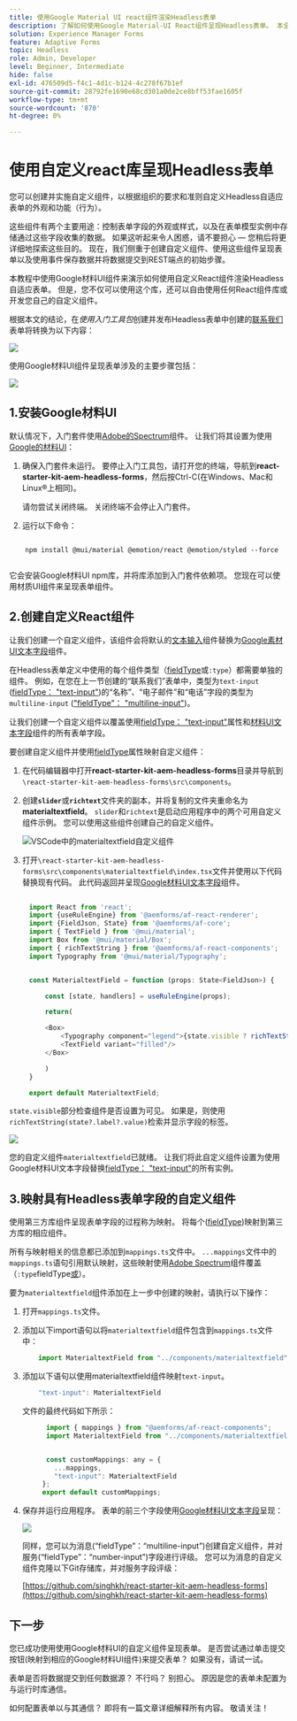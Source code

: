 ```yaml
---
title: 使用Google Material UI react组件渲染Headless表单
description: 了解如何使用Google Material-UI React组件呈现Headless表单。 本全面指南将指导您逐步创建自定义Headless自适应Forms组件以映射和使用Google Material-UI React组件来设置Headless自适应表单的样式。
solution: Experience Manager Forms
feature: Adaptive Forms
topic: Headless
role: Admin, Developer
level: Beginner, Intermediate
hide: false
exl-id: 476509d5-f4c1-4d1c-b124-4c278f67b1ef
source-git-commit: 28792fe1690e68cd301a0de2ce8bff53fae1605f
workflow-type: tm+mt
source-wordcount: '870'
ht-degree: 0%

---
```



# 使用自定义react库呈现Headless表单

<!-- This article is completely missing the image ALT tags (descriptions) for each added image asset. That is impacting the CQI score for Experience Manager in a negative way. Be sure you add the required missing image ALT tags.  -->

您可以创建并实施自定义组件，以根据组织的要求和准则自定义Headless自适应表单的外观和功能（行为）。

这些组件有两个主要用途：控制表单字段的外观或样式，以及在表单模型实例中存储通过这些字段收集的数据。 如果这听起来令人困惑，请不要担心 — 您稍后将更详细地探索这些目的。 现在，我们侧重于创建自定义组件、使用这些组件呈现表单以及使用事件保存数据并将数据提交到REST端点的初始步骤。

本教程中使用Google材料UI组件来演示如何使用自定义React组件渲染Headless自适应表单。 但是，您不仅可以使用这个库，还可以自由使用任何React组件库或开发您自己的自定义组件。

根据本文的结论，在&#x200B;_使用入门工具包_&#x200B;创建并发布Headless表单中创建的[联系我们](create-and-publish-a-headless-form.md)表单将转换为以下内容：

![](assets/headless-adaptive-form-with-google-material-ui-components.png)


使用Google材料UI组件呈现表单涉及的主要步骤包括：

![](assets/headless-forms-graphics-source-main.svg)

## 1.安装Google材料UI

默认情况下，入门套件使用[Adobe的Spectrum](https://spectrum.adobe.com/)组件。 让我们将其设置为使用[Google的材料UI](https://mui.com/)：

1. 确保入门套件未运行。 要停止入门工具包，请打开您的终端，导航到&#x200B;**react-starter-kit-aem-headless-forms**，然后按Ctrl-C(在Windows、Mac和Linux®上相同)。

   请勿尝试关闭终端。 关闭终端不会停止入门套件。

1. 运行以下命令：

```shell
    
    npm install @mui/material @emotion/react @emotion/styled --force
    
```

它会安装Google材料UI npm库，并将库添加到入门套件依赖项。 您现在可以使用材质UI组件来呈现表单组件。


## 2.创建自定义React组件

让我们创建一个自定义组件，该组件会将默认的[文本输入](https://spectrum.adobe.com/page/text-field/)组件替换为[Google素材UI文本字段](https://mui.com/material-ui/react-text-field/)组件。

在Headless表单定义中使用的每个组件类型（[fieldType](https://opensource.adobe.com/aem-forms-af-runtime/storybook/?path=/story/reference-json-properties-fieldtype--text-input)或`:type`）都需要单独的组件。 例如，在您在上一节创建的“联系我们”表单中，类型为`text-input` ([fieldType： &quot;text-input&quot;](https://opensource.adobe.com/aem-forms-af-runtime/storybook/?path=/docs/adaptive-form-components-text-input-field--def))的“名称”、“电子邮件”和“电话”字段的类型为`multiline-input` ([&quot;fieldType&quot;： &quot;multiline-input&quot;](https://opensource.adobe.com/aem-forms-af-runtime/storybook/?path=/docs/reference-json-properties-fieldtype--multiline-input))。


让我们创建一个自定义组件以覆盖使用[fieldType： &quot;text-input&quot;](https://opensource.adobe.com/aem-forms-af-runtime/storybook/?path=/docs/adaptive-form-components-text-input-field--def)属性和[材料UI文本字段](https://mui.com/material-ui/react-text-field/)组件的所有表单字段。


要创建自定义组件并使用[fieldType](https://opensource.adobe.com/aem-forms-af-runtime/storybook/?path=/docs/adaptive-form-components-text-input-field--def)属性映射自定义组件：

1. 在代码编辑器中打开&#x200B;**react-starter-kit-aem-headless-forms**&#x200B;目录并导航到`\react-starter-kit-aem-headless-forms\src\components`。


1. 创建&#x200B;**`slider`**&#x200B;或&#x200B;**`richtext`**&#x200B;文件夹的副本，并将复制的文件夹重命名为&#x200B;**materialtextfield**。 `slider`和`richtext`是启动应用程序中的两个可用自定义组件示例。 您可以使用这些组件创建自己的自定义组件。

   ![VSCode中的materialtextfield自定义组件](/help/assets/richtext-custom-component-in-vscode.png)

1. 打开`\react-starter-kit-aem-headless-forms\src\components\materialtextfield\index.tsx`文件并使用以下代码替换现有代码。 此代码返回并呈现[Google材料UI文本字段](https://mui.com/material-ui/react-text-field/)组件。

```JavaScript
 
     import React from 'react';
     import {useRuleEngine} from '@aemforms/af-react-renderer';
     import {FieldJson, State} from '@aemforms/af-core';
     import { TextField } from '@mui/material';
     import Box from '@mui/material/Box';
     import { richTextString } from '@aemforms/af-react-components';
     import Typography from '@mui/material/Typography';


     const MaterialtextField = function (props: State<FieldJson>) {

         const [state, handlers] = useRuleEngine(props);

         return(

         <Box>
             <Typography component="legend">{state.visible ? richTextString(state?.label?.value): ""} </Typography>
             <TextField variant="filled"/>
         </Box>

         )
     }

     export default MaterialtextField;
```


`state.visible`部分检查组件是否设置为可见。 如果是，则使用`richTextString(state?.label?.value)`检索并显示字段的标签。

![](/help/assets/material-text-field.png)


您的自定义组件`materialtextfield`已就绪。 让我们将此自定义组件设置为使用Google材料UI文本字段替换[fieldType： &quot;text-input&quot;](https://opensource.adobe.com/aem-forms-af-runtime/storybook/?path=/docs/adaptive-form-components-text-input-field--def)的所有实例。

## 3.映射具有Headless表单字段的自定义组件

使用第三方库组件呈现表单字段的过程称为映射。 将每个([fieldType](https://opensource.adobe.com/aem-forms-af-runtime/storybook/?path=/story/reference-json-properties-fieldtype--text-input))映射到第三方库的相应组件。

所有与映射相关的信息都已添加到`mappings.ts`文件中。 `...mappings`文件中的`mappings.ts`语句引用默认映射，这些映射使用[Adobe Spectrum](https://opensource.adobe.com/aem-forms-af-runtime/storybook/?path=/story/reference-json-properties-fieldtype--text-input)组件覆盖（`:type`fieldType[或](https://spectrum.adobe.com/page/text-field/)）。

要为`materialtextfield`组件添加在上一步中创建的映射，请执行以下操作：

1. 打开`mappings.ts`文件。

1. 添加以下import语句以将`materialtextfield`组件包含到`mappings.ts`文件中：


   ```JavaScript
       import MaterialtextField from "../components/materialtextfield";
   ```

1. 添加以下语句以使用materialtextfield组件映射`text-input`。


   ```JavaScript
       "text-input": MaterialtextField
   ```

   文件的最终代码如下所示：

   ```JavaScript
         import { mappings } from "@aemforms/af-react-components";
         import MaterialtextField from "../components/materialtextfield";
   
   
         const customMappings: any = {
           ...mappings,
           "text-input": MaterialtextField
        };
        export default customMappings;
   ```

1. 保存并运行应用程序。 表单的前三个字段使用[Google材料UI文本字段](https://mui.com/material-ui/react-text-field/)呈现：

   ![](assets/material-text-field-form-rendetion.png)


   同样，您可以为消息(“fieldType”：“multiline-input”)创建自定义组件，并对服务(“fieldType”：“number-input”)字段进行评级。 您可以为消息的自定义组件克隆以下Git存储库，并对服务字段评级：

   [https://github.com/singhkh/react-starter-kit-aem-headless-forms](https://github.com/singhkh/react-starter-kit-aem-headless-forms)

## 下一步

您已成功使用使用Google材料UI的自定义组件呈现表单。 是否尝试通过单击提交按钮(映射到相应的Google材料UI组件)来提交表单？ 如果没有，请试一试。

表单是否将数据提交到任何数据源？ 不行吗？ 别担心。 原因是您的表单未配置为与运行时库通信。

如何配置表单以与其通信？ 即将有一篇文章详细解释所有内容。 敬请关注！
